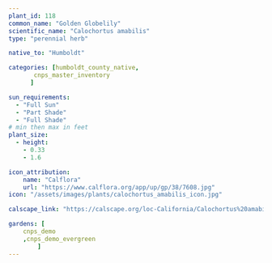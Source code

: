 ```yaml
---
plant_id: 118
common_name: "Golden Globelily"
scientific_name: "Calochortus amabilis"
type: "perennial herb"

native_to: "Humboldt"

categories: [humboldt_county_native,
       cnps_master_inventory
      ]

sun_requirements:
  - "Full Sun"
  - "Part Shade"
  - "Full Shade"
# min then max in feet
plant_size:
  - height: 
    - 0.33
    - 1.6

icon_attribution: 
    name: "Calflora"
    url: "https://www.calflora.org/app/up/gp/38/7608.jpg" 
icon: "/assets/images/plants/calochortus_amabilis_icon.jpg" 

calscape_link: "https://calscape.org/loc-California/Calochortus%20amabilis(%20)"

gardens: [
    cnps_demo
    ,cnps_demo_evergreen
        ]
---
```



